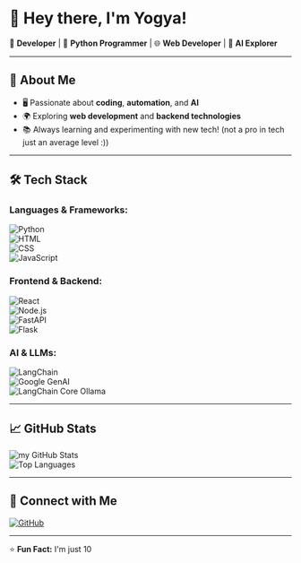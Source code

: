 # 👋 Hey there, I'm Yogya!  

🔹 **Developer** | 🐍 **Python Programmer** | 🌐 **Web Developer** | 🤖 **AI Explorer**  

---

## 🚀 About Me  

- 🖥️ Passionate about **coding**, **automation**, and **AI**  
- 🌍 Exploring **web development** and **backend technologies**  
- 📚 Always learning and experimenting with new tech!  (not a pro in tech just an average level :))

---

## 🛠️ Tech Stack  

### **Languages & Frameworks:**  
![Python](https://img.shields.io/badge/Python-3776AB?style=for-the-badge&logo=python&logoColor=white)  
![HTML](https://img.shields.io/badge/HTML5-E34F26?style=for-the-badge&logo=html5&logoColor=white)  
![CSS](https://img.shields.io/badge/CSS3-1572B6?style=for-the-badge&logo=css3&logoColor=white)  
![JavaScript](https://img.shields.io/badge/JavaScript-F7DF1E?style=for-the-badge&logo=javascript&logoColor=black)  

### **Frontend & Backend:**  
![React](https://img.shields.io/badge/React-61DAFB?style=for-the-badge&logo=react&logoColor=black)  
![Node.js](https://img.shields.io/badge/Node.js-339933?style=for-the-badge&logo=node.js&logoColor=white)  
![FastAPI](https://img.shields.io/badge/FastAPI-009688?style=for-the-badge&logo=fastapi&logoColor=white)  
![Flask](https://img.shields.io/badge/Flask-000000?style=for-the-badge&logo=flask&logoColor=white)  

### **AI & LLMs:**  
![LangChain](https://img.shields.io/badge/LangChain-005571?style=for-the-badge)  
![Google GenAI](https://img.shields.io/badge/Google%20GenAI-4285F4?style=for-the-badge&logo=google&logoColor=white)  
![LangChain Core Ollama](https://img.shields.io/badge/LangChain--Core--Ollama-000000?style=for-the-badge)  

---

## 📈 GitHub Stats  

![my GitHub Stats](https://github-readme-stats.vercel.app/api?username=yogya-coder&show_icons=true&theme=radical)  
![Top Languages](https://github-readme-stats.vercel.app/api/top-langs/?username=yogya-coder&layout=compact&theme=radical)  

---

## 🔗 Connect with Me  

[![GitHub](https://img.shields.io/badge/GitHub-Yogya--Coder-100000?style=for-the-badge&logo=github)](https://github.com/yogya-coder)  

---

⭐ **Fun Fact:** I'm just 10 
